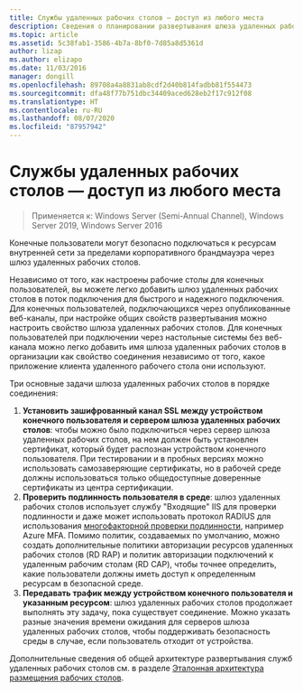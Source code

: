 ```yaml
---
title: Службы удаленных рабочих столов — доступ из любого места
description: Сведения о планировании развертывания шлюза удаленных рабочих столов
ms.topic: article
ms.assetid: 5c38fab1-3586-4b7a-8bf0-7d85a8d5361d
author: lizap
ms.author: elizapo
ms.date: 11/03/2016
manager: dongill
ms.openlocfilehash: 89708a4a8831ab8cdf2d40b814fadbb81f554473
ms.sourcegitcommit: dfa48f77b751dbc34409aced628eb2f17c912f08
ms.translationtype: HT
ms.contentlocale: ru-RU
ms.lasthandoff: 08/07/2020
ms.locfileid: "87957942"
---
```

# <a name="remote-desktop-services---access-from-anywhere"></a>Службы удаленных рабочих столов — доступ из любого места

>Применяется к: Windows Server (Semi-Annual Channel), Windows Server 2019, Windows Server 2016

Конечные пользователи могут безопасно подключаться к ресурсам внутренней сети за пределами корпоративного брандмауэра через шлюз удаленных рабочих столов.

Независимо от того, как настроены рабочие столы для конечных пользователей, вы можете легко добавить шлюз удаленных рабочих столов в поток подключения для быстрого и надежного подключения. Для конечных пользователей, подключающихся через опубликованные веб-каналы, при настройке общих свойств развертывания можно настроить свойство шлюза удаленных рабочих столов. Для конечных пользователей при подключении через настольные системы без веб-канала можно легко добавить имя шлюза удаленных рабочих столов в организации как свойство соединения независимо от того, какое приложение клиента удаленного рабочего стола они используют.

Три основные задачи шлюза удаленных рабочих столов в порядке соединения:
1. **Установить зашифрованный канал SSL между устройством конечного пользователя и сервером шлюза удаленных рабочих столов**: чтобы можно было подключиться через сервер шлюза удаленных рабочих столов, на нем должен быть установлен сертификат, который будет распознан устройством конечного пользователя. При тестировании и в пробных версиях можно использовать самозаверяющие сертификаты, но в рабочей среде должны использоваться только общедоступные доверенные сертификаты из центра сертификации.
2. **Проверить подлинность пользователя в среде**: шлюз удаленных рабочих столов использует службу "Входящие" IIS для проверки подлинности и даже может использовать протокол RADIUS для использования [многофакторной проверки подлинности](rds-plan-mfa.md), например Azure MFA. Помимо политик, создаваемых по умолчанию, можно создать дополнительные политики авторизации ресурсов удаленных рабочих столов (RD RAP) и политик авторизации подключений к удаленным рабочим столам (RD CAP), чтобы точнее определить, какие пользователи должны иметь доступ к определенным ресурсам в безопасной среде.
3. **Передавать трафик между устройством конечного пользователя и указанным ресурсом**: шлюз удаленных рабочих столов продолжает выполнять эту задачу, пока существует соединение. Можно указать разные значения времени ожидания для серверов шлюза удаленных рабочих столов, чтобы поддерживать безопасность среды в случае, если пользователь отходит от устройства.

Дополнительные сведения об общей архитектуре развертывания служб удаленных рабочих столов см. в разделе [Эталонная архитектура размещения рабочих столов](desktop-hosting-reference-architecture.md).